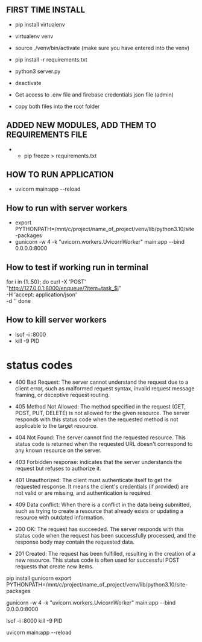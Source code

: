 ## FIRST TIME INSTALL

- pip install virtualenv
- virtualenv venv
- source ./venv/bin/activate
  (make sure you have entered into the venv)
- pip install -r requirements.txt
- python3 server.py
- deactivate

- Get access to .env file and firebase credentials json file (admin)
- copy both files into the root folder

## ADDED NEW MODULES, ADD THEM TO REQUIREMENTS FILE

- - pip freeze > requirements.txt

## HOW TO RUN APPLICATION

- uvicorn main:app --reload

## How to run with server workers

- export PYTHONPATH=/mnt/c/project/name_of_project/venv/lib/python3.10/site-packages
- gunicorn -w 4 -k "uvicorn.workers.UvicornWorker" main:app --bind 0.0.0.0:8000

## How to test if working run in terminal

for i in {1..50}; do
  curl -X 'POST' \
    "http://127.0.0.1:8000/enqueue/?item=task_$i" \
    -H 'accept: application/json' \
    -d ''
done

## How to kill server workers

- lsof -i :8000
- kill -9 PID

# status codes

- 400 Bad Request: The server cannot understand the request due to a client error, such as malformed request syntax, invalid request message framing, or deceptive request routing.

- 405 Method Not Allowed: The method specified in the request (GET, POST, PUT, DELETE) is not allowed for the given resource. The server responds with this status code when the requested method is not applicable to the target resource.

- 404 Not Found: The server cannot find the requested resource. This status code is returned when the requested URL doesn't correspond to any known resource on the server.

- 403 Forbidden response: indicates that the server understands the request but refuses to authorize it.

- 401 Unauthorized: The client must authenticate itself to get the requested response. It means the client's credentials (if provided) are not valid or are missing, and authentication is required.

- 409 Data conflict: When there is a conflict in the data being submitted, such as trying to create a resource that already exists or updating a resource with outdated information.

- 200 OK: The request has succeeded. The server responds with this status code when the request has been successfully processed, and the response body may contain the requested data.

- 201 Created: The request has been fulfilled, resulting in the creation of a new resource. This status code is often used for successful POST requests that create new items.

pip install gunicorn
export PYTHONPATH=/mnt/c/project/name_of_project/venv/lib/python3.10/site-packages

gunicorn -w 4 -k "uvicorn.workers.UvicornWorker" main:app --bind 0.0.0.0:8000

lsof -i :8000
kill -9 PID

uvicorn main:app --reload
